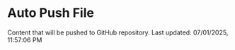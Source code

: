 # Auto Push File

Content that will be pushed to GitHub repository.
Last updated: 07/01/2025, 11:57:06 PM